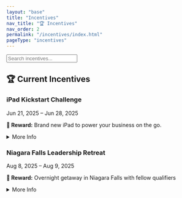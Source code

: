 ```yaml
---
layout: "base"
title: "Incentives"
nav_title: "🏆 Incentives"
nav_order: 2
permalink: "/incentives/index.html"
pageType: "incentives"
---
```


<section class="mb-8">
  <input id="search-input" type="text" placeholder="Search incentives..." class="border border-gray-300 px-4 py-2 rounded w-full shadow-sm focus:outline-none focus:ring-2 focus:ring-yellow-400">
</section>

## 🏆 Current Incentives

<div class="grid sm:grid-cols-1 md:grid-cols-1 lg:grid-cols-2 gap-6">
<div class="searchable bg-white border border-gray-200 rounded-lg shadow-sm hover:shadow-md transition p-4 flex flex-col gap-2">
  <div class="flex justify-between items-center">
    <h3 class="text-lg font-semibold text-gray-900">iPad Kickstart Challenge</h3>
    <div class="text-xs bg-yellow-100 text-yellow-800 font-semibold px-2 py-1 rounded w-max">
    Jun 21, 2025 – Jun 28, 2025
  </div>
  </div>

  <p class="text-sm text-gray-700"><strong>🎁 Reward:</strong> Brand new iPad to power your business on the go.</p>

  <details class="mt-1">
    <summary class="text-blue-600 cursor-pointer text-sm font-medium">More Info</summary>
    <div class="mt-2 text-sm text-gray-800 space-y-2">
      <p><strong>Description:</strong> Earn an iPad by launching your business strong! This limited-time challenge rewards new teammates who take fast action and hit key activity goals in their first week.</p>
      <p><strong>Eligibility:</strong> Open to new teammates who join between June 21–28, 2025 and complete the required onboarding activities within 7 days.</p>
    </div>
  </details>
</div>
<div class="searchable bg-white border border-gray-200 rounded-lg shadow-sm hover:shadow-md transition p-4 flex flex-col gap-2">
  <div class="flex justify-between items-center">
    <h3 class="text-lg font-semibold text-gray-900">Niagara Falls Leadership Retreat</h3>
    <div class="text-xs bg-yellow-100 text-yellow-800 font-semibold px-2 py-1 rounded w-max">
    Aug 8, 2025 – Aug 9, 2025
  </div>
  </div>

  <p class="text-sm text-gray-700"><strong>🎁 Reward:</strong> Overnight getaway in Niagara Falls with fellow qualifiers</p>

  <details class="mt-1">
    <summary class="text-blue-600 cursor-pointer text-sm font-medium">More Info</summary>
    <div class="mt-2 text-sm text-gray-800 space-y-2">
      <p><strong>Description:</strong> Join us for an exclusive day of inspiration and connection! We'll start the morning with a powerful visit to Luciano's office, followed by an overnight retreat in Niagara Falls for all qualifiers. This is your chance to unwind, bond with top performers, and recharge for the next level.</p>
      <p><strong>Eligibility:</strong> Achieve 3 sales of $3,000 or more during the month of July</p>
    </div>
  </details>
</div>
</div>